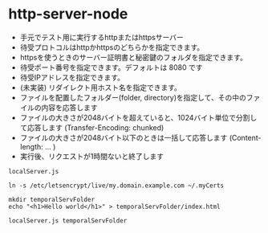 # http-server-node

- 手元でテスト用に実行するhttpまたはhttpsサーバー
- 待受プロトコルはhttpかhttpsのどちらかを指定できます。
- httpsを使うときのサーバー証明書と秘密鍵のフォルダを指定できます。
- 待受ポート番号を指定できます。デフォルトは 8080 です
- 待受IPアドレスを指定できます。
- (未実装) リダイレクト用ホスト名を指定できます。
- ファイルを配置したフォルダー(folder, directory)を指定して、その中のファイルの内容を応答します
- ファイルの大きさが2048バイトを超えていると、1024バイト単位で分割して応答します (Transfer-Encoding: chunked)
- ファイルの大きさが2048バイト以下のときは一括して応答します (Content-length: ... )
- 実行後、リクエストが1時間ないと終了します

```
localServer.js
```

```
ln -s /etc/letsencrypt/live/my.domain.example.com ~/.myCerts

mkdir temporalServFolder
echo "<h1>Hello world</h1>" > temporalServFolder/index.html

localServer.js temporalServFolder
```
